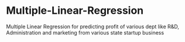 # Multiple-Linear-Regression
Multiple Linear Regression for predicting profit of various dept like R&amp;D, Administration and marketing from various state startup business
